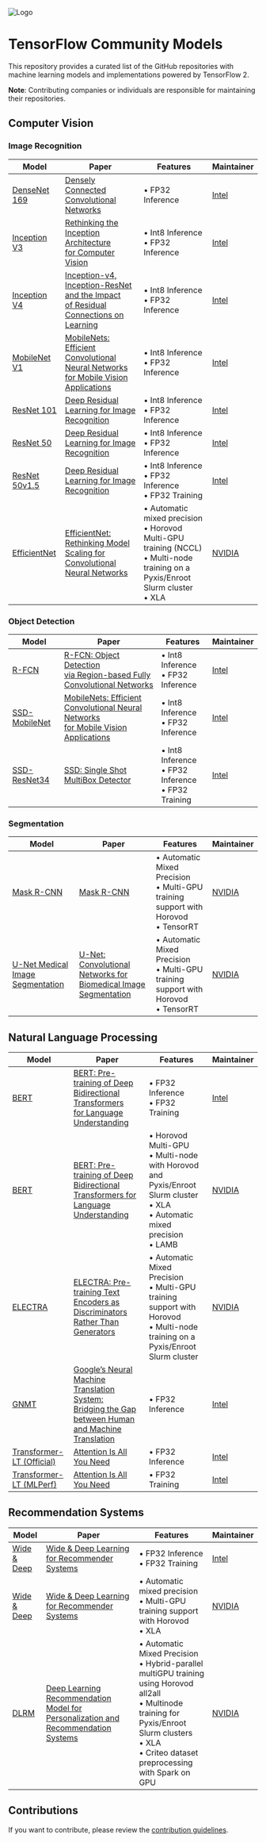 ![Logo](https://storage.googleapis.com/tf_model_garden/tf_model_garden_logo.png)

# TensorFlow Community Models

This repository provides a curated list of the GitHub repositories with machine learning models and implementations powered by TensorFlow 2.

**Note**: Contributing companies or individuals are responsible for maintaining their repositories.

## Computer Vision

### Image Recognition

| Model | Paper | Features | Maintainer |
|-------|-------|----------|------------|
| [DenseNet 169](https://github.com/IntelAI/models/tree/master/benchmarks/image_recognition/tensorflow/densenet169) | [Densely Connected Convolutional Networks](https://arxiv.org/pdf/1608.06993) | • FP32 Inference | [Intel](https://github.com/IntelAI) |
| [Inception V3](https://github.com/IntelAI/models/tree/master/benchmarks/image_recognition/tensorflow/inceptionv3) | [Rethinking the Inception Architecture<br/>for Computer Vision](https://arxiv.org/pdf/1512.00567.pdf) | • Int8 Inference<br/>• FP32 Inference | [Intel](https://github.com/IntelAI) |
| [Inception V4](https://github.com/IntelAI/models/tree/master/benchmarks/image_recognition/tensorflow/inceptionv4) | [Inception-v4, Inception-ResNet and the Impact<br/>of Residual Connections on Learning](https://arxiv.org/pdf/1602.07261) | • Int8 Inference<br/>• FP32 Inference | [Intel](https://github.com/IntelAI) |
| [MobileNet V1](https://github.com/IntelAI/models/tree/master/benchmarks/image_recognition/tensorflow/mobilenet_v1) | [MobileNets: Efficient Convolutional Neural Networks<br/>for Mobile Vision Applications](https://arxiv.org/pdf/1704.04861) | • Int8 Inference<br/>• FP32 Inference | [Intel](https://github.com/IntelAI) |
| [ResNet 101](https://github.com/IntelAI/models/tree/master/benchmarks/image_recognition/tensorflow/resnet101) | [Deep Residual Learning for Image Recognition](https://arxiv.org/pdf/1512.03385) | • Int8 Inference<br/>• FP32 Inference | [Intel](https://github.com/IntelAI) |
| [ResNet 50](https://github.com/IntelAI/models/tree/master/benchmarks/image_recognition/tensorflow/resnet50) | [Deep Residual Learning for Image Recognition](https://arxiv.org/pdf/1512.03385) | • Int8 Inference<br/>• FP32 Inference | [Intel](https://github.com/IntelAI) |
| [ResNet 50v1.5](https://github.com/IntelAI/models/tree/master/benchmarks/image_recognition/tensorflow/resnet50v1_5) | [Deep Residual Learning for Image Recognition](https://arxiv.org/pdf/1512.03385) | • Int8 Inference<br/>• FP32 Inference<br/>• FP32 Training | [Intel](https://github.com/IntelAI) |
| [EfficientNet](https://github.com/NVIDIA/DeepLearningExamples/tree/master/TensorFlow2/Classification/ConvNets/efficientnet) | [EfficientNet: Rethinking Model Scaling for Convolutional Neural Networks](https://arxiv.org/pdf/1905.11946.pdf) | • Automatic mixed precision<br/>• Horovod Multi-GPU training (NCCL)<br/>• Multi-node training on a Pyxis/Enroot Slurm cluster<br/>• XLA | [NVIDIA](https://github.com/NVIDIA) |

### Object Detection

| Model | Paper | Features | Maintainer |
|-------|-------|----------|------------|
| [R-FCN](https://github.com/IntelAI/models/tree/master/benchmarks/object_detection/tensorflow/rfcn) | [R-FCN: Object Detection<br/>via Region-based Fully Convolutional Networks](https://arxiv.org/pdf/1605.06409) | • Int8 Inference<br/>• FP32 Inference | [Intel](https://github.com/IntelAI) |
| [SSD-MobileNet](https://github.com/IntelAI/models/tree/master/benchmarks/object_detection/tensorflow/ssd-mobilenet) | [MobileNets: Efficient Convolutional Neural Networks<br/>for Mobile Vision Applications](https://arxiv.org/pdf/1704.04861) | • Int8 Inference<br/>• FP32 Inference | [Intel](https://github.com/IntelAI) |
| [SSD-ResNet34](https://github.com/IntelAI/models/tree/master/benchmarks/object_detection/tensorflow/ssd-resnet34) | [SSD: Single Shot MultiBox Detector](https://arxiv.org/pdf/1512.02325) | • Int8 Inference<br/>• FP32 Inference<br/>• FP32 Training | [Intel](https://github.com/IntelAI) |

### Segmentation

| Model | Paper | Features | Maintainer |
|-------|-------|----------|------------|
| [Mask R-CNN](https://github.com/NVIDIA/DeepLearningExamples/tree/master/TensorFlow2/Segmentation/MaskRCNN) | [Mask R-CNN](https://arxiv.org/abs/1703.06870) | • Automatic Mixed Precision<br/>• Multi-GPU training support with Horovod<br/>• TensorRT | [NVIDIA](https://github.com/NVIDIA) |
| [U-Net Medical Image Segmentation](https://github.com/NVIDIA/DeepLearningExamples/tree/master/TensorFlow2/Segmentation/UNet_Medical) | [U-Net: Convolutional Networks for Biomedical Image Segmentation](https://arxiv.org/abs/1505.04597) | • Automatic Mixed Precision<br/>• Multi-GPU training support with Horovod<br/>• TensorRT | [NVIDIA](https://github.com/NVIDIA) |

## Natural Language Processing

| Model | Paper | Features | Maintainer |
|-------|-------|----------|------------|
| [BERT](https://github.com/IntelAI/models/tree/master/benchmarks/language_modeling/tensorflow/bert_large) | [BERT: Pre-training of Deep Bidirectional Transformers<br/>for Language Understanding](https://arxiv.org/pdf/1810.04805) | • FP32 Inference<br/>• FP32 Training | [Intel](https://github.com/IntelAI) |
| [BERT](https://github.com/NVIDIA/DeepLearningExamples/tree/master/TensorFlow2/LanguageModeling/BERT) | [BERT: Pre-training of Deep Bidirectional Transformers for Language Understanding](https://arxiv.org/pdf/1810.04805) | • Horovod Multi-GPU<br/>• Multi-node with Horovod and Pyxis/Enroot Slurm cluster<br/>• XLA<br/>• Automatic mixed precision<br/>• LAMB | [NVIDIA](https://github.com/NVIDIA) |
| [ELECTRA](https://github.com/NVIDIA/DeepLearningExamples/tree/master/TensorFlow2/LanguageModeling/ELECTRA) | [ELECTRA: Pre-training Text Encoders as Discriminators Rather Than Generators](https://openreview.net/forum?id=r1xMH1BtvB) | • Automatic Mixed Precision<br/>• Multi-GPU training support with Horovod<br/>• Multi-node training on a Pyxis/Enroot Slurm cluster | [NVIDIA](https://github.com/NVIDIA) |
| [GNMT](https://github.com/IntelAI/models/tree/master/benchmarks/language_translation/tensorflow/mlperf_gnmt) | [Google’s Neural Machine Translation System:<br/>Bridging the Gap between Human and Machine Translation](https://arxiv.org/pdf/1609.08144) | • FP32 Inference | [Intel](https://github.com/IntelAI) |
| [Transformer-LT (Official)](https://github.com/IntelAI/models/tree/master/benchmarks/language_translation/tensorflow/transformer_lt_official) | [Attention Is All You Need](https://arxiv.org/pdf/1706.03762) | • FP32 Inference | [Intel](https://github.com/IntelAI) |
| [Transformer-LT (MLPerf)](https://github.com/IntelAI/models/tree/master/benchmarks/language_translation/tensorflow/transformer_mlperf) | [Attention Is All You Need](https://arxiv.org/pdf/1706.03762) | • FP32 Training | [Intel](https://github.com/IntelAI) |

## Recommendation Systems

| Model | Paper | Features | Maintainer |
|-------|-------|----------|------------|
| [Wide & Deep](https://github.com/IntelAI/models/tree/master/benchmarks/recommendation/tensorflow/wide_deep_large_ds) | [Wide & Deep Learning for Recommender Systems](https://arxiv.org/pdf/1606.07792) | • FP32 Inference<br/>• FP32 Training | [Intel](https://github.com/IntelAI) |
| [Wide & Deep](https://github.com/NVIDIA/DeepLearningExamples/tree/master/TensorFlow2/Recommendation/WideAndDeep) | [Wide & Deep Learning for Recommender Systems](https://arxiv.org/pdf/1606.07792) | • Automatic mixed precision<br/>• Multi-GPU training support with Horovod<br/>• XLA | [NVIDIA](https://github.com/NVIDIA) |
| [DLRM](https://github.com/NVIDIA/DeepLearningExamples/tree/master/TensorFlow2/Recommendation/DLRM) | [Deep Learning Recommendation Model for Personalization and Recommendation Systems](https://arxiv.org/pdf/1906.00091.pdf) | • Automatic Mixed Precision<br/>• Hybrid-parallel multiGPU training using Horovod all2all<br/>• Multinode training for Pyxis/Enroot Slurm clusters<br/>• XLA<br/>• Criteo dataset preprocessing with Spark on GPU | [NVIDIA](https://github.com/NVIDIA) |

## Contributions

If you want to contribute, please review the [contribution guidelines](https://github.com/tensorflow/models/wiki/How-to-contribute).
